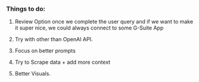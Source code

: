 ###  Things to do: 

1. Review Option once we complete the user query and if we want to make it super nice, we could always connect to some G-Suite App

2. Try with other than OpenAI API.

3. Focus on better prompts

4. Try to Scrape data + add more context

5. Better Visuals.

